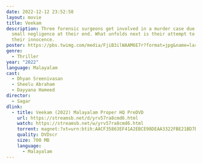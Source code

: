 ```yaml
---
date: 2022-12-12 23:52:58
layout: movie
title: Veekam
description: Three forensic surgeons get involved in a murder case due to a
  small negligence at their end. What unfolds next is their attempt to prove
  their innocence.
poster: https://pbs.twimg.com/media/FjiB3ilWAAM6E7r?format=jpg&name=large
genre:
  - Thriller
year: "2022"
language: Malayalam
cast:
  - Dhyan Sreenivasan
  - Sheelu Abraham
  - Dayyana Hameed
director:
  - Sagar
dlink:
  - title: Veekam (2022) Malayalam Proper HQ PreDVD
    url: https://streamsb.net/d/yrv57ra8cmd6.html
    watch: https://streamsb.net/w/yrv57ra8cmd6.html
    torrent: magnet:?xt=urn:btih:AACF35863EF41A2EBCE98DEAA3322FBE21BD7DBE&dn=www.1TamilMV.men%20-%20Veekam%20%282022%29%20Malayalam%20Proper%20HQ%20PreDVD%20-%20700MB%20-%20x264%20-%20HQ%20Clean%20Aud.mkv&tr=udp%3a%2f%2ftracker.openbittorrent.com%3a80%2fannounce&tr=udp%3a%2f%2ftracker.opentrackr.org%3a1337%2fannounce&tr=udp%3a%2f%2ftracker.openbittorrent.com%3a80%2fannounce&tr=udp%3a%2f%2ftracker.opentrackr.org%3a1337%2fannounce&tr=udp%3a%2f%2ftracker.trackerfix.com%3a81%2fannounce&tr=udp%3a%2f%2f9.rarbg.me%3a2900%2fannounce&tr=udp%3a%2f%2f9.rarbg.to%3a2790%2fannounce&tr=udp%3a%2f%2ftracker.thinelephant.org%3a12760%2fannounce&tr=udp%3a%2f%2ftracker.slowcheetah.org%3a14770%2fannounce
    quality: DVDscr
    size: 700 MB
    language:
      - Malayalam
---
```

